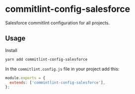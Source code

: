 # commitlint-config-salesforce

Salesforce commitlint configuration for all projects.

## Usage

Install

```bash
yarn add commitlint-config-salesforce
```

In the `commitlint.config.js` file in your project add this:

```javascript
module.exports = {
  extends: ['commintlint-config-salesforce'],
};
```

